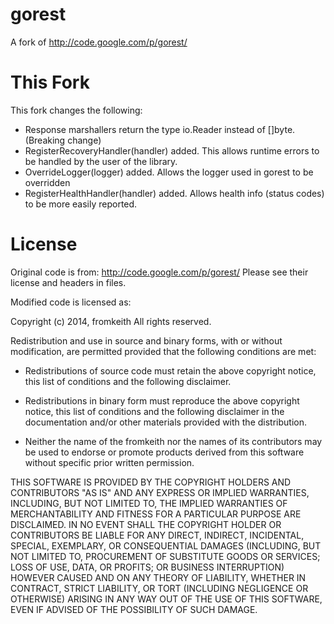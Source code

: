 gorest
======

A fork of http://code.google.com/p/gorest/

This Fork
=========

This fork changes the following:

- Response marshallers return the type io.Reader instead of []byte. (Breaking change)
- RegisterRecoveryHandler(handler) added. This allows runtime errors to be handled by the user of the library.
- OverrideLogger(logger) added. Allows the logger used in gorest to be overridden
- RegisterHealthHandler(handler) added. Allows health info (status codes) to be more easily reported.

License
=======
Original code is from: http://code.google.com/p/gorest/  Please see their license and headers in files.

Modified code is licensed as:

Copyright (c) 2014, fromkeith
All rights reserved.

Redistribution and use in source and binary forms, with or without modification,
are permitted provided that the following conditions are met:

* Redistributions of source code must retain the above copyright notice, this
  list of conditions and the following disclaimer.

* Redistributions in binary form must reproduce the above copyright notice, this
  list of conditions and the following disclaimer in the documentation and/or
  other materials provided with the distribution.

* Neither the name of the fromkeith nor the names of its
  contributors may be used to endorse or promote products derived from
  this software without specific prior written permission.

THIS SOFTWARE IS PROVIDED BY THE COPYRIGHT HOLDERS AND CONTRIBUTORS "AS IS" AND
ANY EXPRESS OR IMPLIED WARRANTIES, INCLUDING, BUT NOT LIMITED TO, THE IMPLIED
WARRANTIES OF MERCHANTABILITY AND FITNESS FOR A PARTICULAR PURPOSE ARE
DISCLAIMED. IN NO EVENT SHALL THE COPYRIGHT HOLDER OR CONTRIBUTORS BE LIABLE FOR
ANY DIRECT, INDIRECT, INCIDENTAL, SPECIAL, EXEMPLARY, OR CONSEQUENTIAL DAMAGES
(INCLUDING, BUT NOT LIMITED TO, PROCUREMENT OF SUBSTITUTE GOODS OR SERVICES;
LOSS OF USE, DATA, OR PROFITS; OR BUSINESS INTERRUPTION) HOWEVER CAUSED AND ON
ANY THEORY OF LIABILITY, WHETHER IN CONTRACT, STRICT LIABILITY, OR TORT
(INCLUDING NEGLIGENCE OR OTHERWISE) ARISING IN ANY WAY OUT OF THE USE OF THIS
SOFTWARE, EVEN IF ADVISED OF THE POSSIBILITY OF SUCH DAMAGE.



